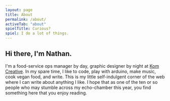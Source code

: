 ```yaml
---
layout: page
title: About
permalink: /about/
activeTab: "about"
spielTitle: Curious?
spiel: I do a lot of things.
---
```


## Hi there, I'm Nathan.
I'm a food-service ops manager by day, graphic designer by night at [Kom Creative](https://komcreative.com). In my spare time, I like to code, play with arduino, make music, cook vegan food, and write. This is my little self-indulgent corner of the web where I can write about anything I like. I hope that as one of the ten or so people who may stumble across my echo-chamber this year, you find something here that you enjoy reading.
